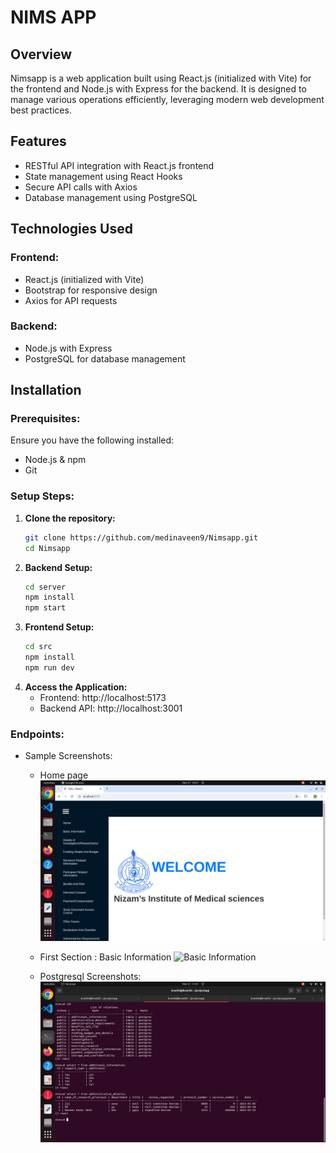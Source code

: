 # NIMS APP

## Overview

Nimsapp is a web application built using React.js (initialized with Vite) for the frontend and Node.js with Express for the backend. It is designed to manage various operations efficiently, leveraging modern web development best practices.

## Features

- RESTful API integration with React.js frontend
- State management using React Hooks
- Secure API calls with Axios
- Database management using PostgreSQL

## Technologies Used

### Frontend:

- React.js (initialized with Vite)
- Bootstrap for responsive design
- Axios for API requests

### Backend:

- Node.js with Express
- PostgreSQL for database management

## Installation

### Prerequisites:

Ensure you have the following installed:

- Node.js & npm
- Git

### Setup Steps:

1. **Clone the repository:**
   ```bash
   git clone https://github.com/medinaveen9/Nimsapp.git
   cd Nimsapp
   ```
2. **Backend Setup:**
   ```bash
   cd server
   npm install
   npm start
   ```
3. **Frontend Setup:**
   ```bash
   cd src
   npm install
   npm run dev
   ```
4. **Access the Application:**
   - Frontend: http://localhost:5173
   - Backend API: http://localhost:3001

### Endpoints:

- Sample Screenshots:

  - Home page
    ![Home Page](src/assets/Home.png)

  - First Section : Basic Information
    ![Basic Information](src/assets/new_user.png)

  - Postgresql Screenshots:
    ![Postgresql Nims](src/assets/Postgresql_Nims.png)
